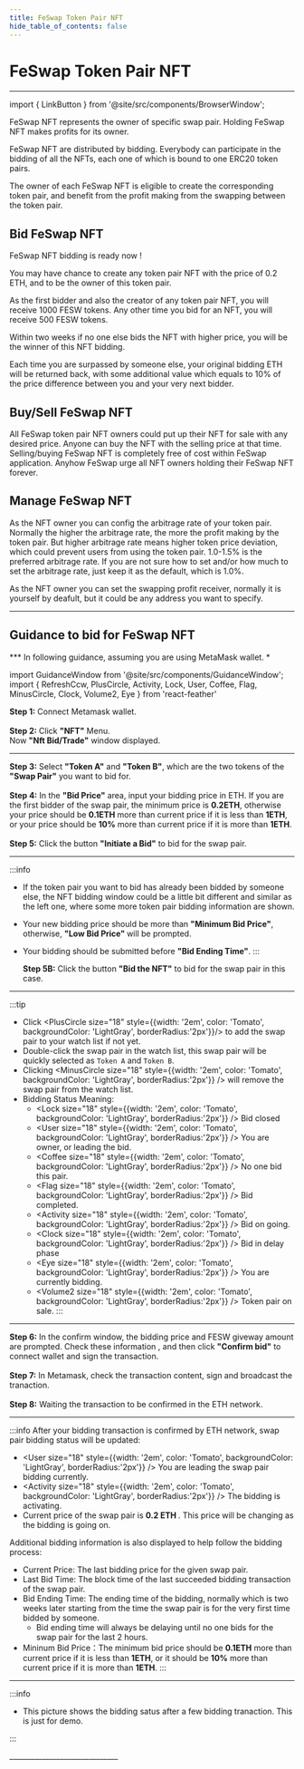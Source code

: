 ```yaml
---
title: FeSwap Token Pair NFT
hide_table_of_contents: false
---
```


<div  style={{ color: "#00A4B8",}}>
  <h1> FeSwap Token Pair NFT </h1>
</div>

_____________

import { LinkButton } from '@site/src/components/BrowserWindow';

FeSwap NFT represents the owner of specific swap pair. Holding FeSwap NFT makes profits for its owner. 

FeSwap NFT are distributed by bidding. Everybody can participate in the bidding of all the NFTs, each one of which is bound to one ERC20 token pairs.

The owner of each FeSwap NFT is eligible to create the corresponding token pair, and benefit from the profit making from the swapping between the token pair.

<LinkButton url="docs/FeSwap/nft" link="Learn more about FeSwap NFT 👈" />

<div style={{height:'60px'}}/>

## <span className="title"> Bid FeSwap NFT </span>

FeSwap NFT bidding is ready now ! 

You may have chance to create any token pair NFT with the price of 0.2 ETH, and to be the owner of this token pair.

As the first bidder and also the creator of any token pair NFT, you will receive 1000 FESW tokens. Any other time you bid for an NFT, you will receive 500 FESW tokens.

Within two weeks if no one else bids the NFT with higher price, you will be the winner of this NFT bidding.

Each time you are surpassed by someone else, your original bidding ETH will be returned back, with some additional value which equals to 10% of the price difference between you and your very next bidder.   

<LinkButton url="https://app.feswap.io/#/NFT" link="Start to Bid FeSwap NFT  ↗" />

<div style={{height:'60px'}}/>

## <span className="title"> Buy/Sell FeSwap NFT </span>

All FeSwap token pair NFT owners could put up their NFT for sale with any desired price. Anyone can buy the NFT with the selling price at that time. Selling/buying FeSwap NFT is completely free of cost within FeSwap application. Anyhow FeSwap urge all NFT owners holding their FeSwap NFT forever.

<LinkButton url="https://app.feswap.io/#/NFT" link="Jump to Buy FeSwap NFT  ↗" />

<div style={{height:'60px'}}/>

## <span className="title"> Manage FeSwap NFT </span>

As the NFT owner you can config the arbitrage rate of your token pair. Normally the higher the arbitrage rate, the more the profit making by the token pair. But higher arbitrage rate means higher token price deviation, which could prevent users from using the token pair. 1.0-1.5% is the preferred arbitrage rate. If you are not sure how to set and/or how much to set the arbitrage rate, just keep it as the default, which is 1.0%. <br/>

As the NFT owner you can set the swapping profit receiver, normally it is yourself by deafult, but it could be any address you want to specify.   

<LinkButton url="https://app.feswap.io/#/create" link="Link to Manage FeSwap NFT  ↗" />

<div style={{height:'60px'}}/>

_________________

## <span className="title"> Guidance to bid for FeSwap NFT </span>
*** In following guidance, assuming you are using MetaMask wallet. *

import GuidanceWindow from '@site/src/components/GuidanceWindow';
import { RefreshCcw, PlusCircle, Activity, Lock, User, Coffee, Flag, MinusCircle, Clock, Volume2, Eye } from 'react-feather'

<GuidanceWindow imageUrl="img/Guidance/NFT/NFT01.png">
  <span>
    <strong>Step 1:</strong> Connect Metamask wallet. <br/><br/>
    <strong>Step 2:</strong> Click <strong>"NFT"</strong> Menu.<br/>
    Now <strong>"Nft Bid/Trade"</strong> window displayed. 
  </span>  
</GuidanceWindow>

______________

<GuidanceWindow imageUrl="img/Guidance/NFT/NFT02.png">
  <span>
    <strong>Step 3:</strong> Select <strong>"Token A"</strong> and <strong>"Token B"</strong>, which are the two tokens of the <strong>"Swap Pair"</strong> you want to bid for. <br/><br/>
    <strong>Step 4:</strong> In the <strong>"Bid Price"</strong> area, input your bidding price in ETH. If you are the first bidder of the swap pair, the minimum price is <strong>0.2ETH</strong>, otherwise your price should be <strong>0.1ETH</strong> more than current price if it is less than <strong>1ETH</strong>, or your price should be <strong>10%</strong> more than current price if it is more than <strong>1ETH</strong>.<br/><br/>
    <strong>Step 5:</strong> Click the button <strong>"Initiate a Bid"</strong> to bid for the swap pair. 
  </span>  
</GuidanceWindow>

______________

<GuidanceWindow imageUrl="img/Guidance/NFT/NFT02B.png">

:::info
- If the token pair you want to bid has already been bidded by someone else, the NFT bidding window could be a little bit different 
  and similar as the left one, where some more token pair bidding information are shown.
- Your new bidding price should be more than <strong>"Minimum Bid Price"</strong>, otherwise,
  <strong>"Low Bid Price" </strong> will be prompted. 
- Your bidding should be submitted before <strong>"Bid Ending Time"</strong>.
::: 

  <span>
    <strong>Step 5B:</strong> Click the button <strong>"Bid the NFT"</strong> to bid for the swap pair in this case.
  </span>  

</GuidanceWindow>

_____________________

<GuidanceWindow imageUrl="img/Guidance/NFT/NFT03.png">

:::tip
- Click <PlusCircle size="18" style={{width: '2em', color: 'Tomato', backgroundColor: 'LightGray', borderRadius:'2px'}}/> 
  to add the swap pair to your watch list if not yet.
- Double-click the swap pair in the watch list, this swap pair will be quickly selected as `Token A` and `Token B`.
- Clicking <MinusCircle size="18" style={{width: '2em', color: 'Tomato', backgroundColor: 'LightGray', borderRadius:'2px'}} /> will remove the swap pair from the watch list.
- Bidding Status Meaning:
  - <Lock size="18" style={{width: '2em', color: 'Tomato', backgroundColor: 'LightGray', borderRadius:'2px'}}
      /> Bid closed
  - <User size="18" style={{width: '2em', color: 'Tomato', backgroundColor: 'LightGray', borderRadius:'2px'}}
      /> You are owner, or leading the bid.
  - <Coffee size="18" style={{width: '2em', color: 'Tomato', backgroundColor: 'LightGray', borderRadius:'2px'}}
      /> No one bid this pair.
  - <Flag size="18" style={{width: '2em', color: 'Tomato', backgroundColor: 'LightGray', borderRadius:'2px'}}
      /> Bid completed.
  - <Activity size="18" style={{width: '2em', color: 'Tomato', backgroundColor: 'LightGray', borderRadius:'2px'}}
      /> Bid on going.
  - <Clock size="18" style={{width: '2em', color: 'Tomato', backgroundColor: 'LightGray', borderRadius:'2px'}}
      /> Bid in delay phase
  - <Eye size="18" style={{width: '2em', color: 'Tomato', backgroundColor: 'LightGray', borderRadius:'2px'}}
      /> You are currently bidding. 
  - <Volume2 size="18" style={{width: '2em', color: 'Tomato', backgroundColor: 'LightGray', borderRadius:'2px'}}
      /> Token pair on sale.
:::

</GuidanceWindow>

______________________________

<GuidanceWindow imageUrl="img/Guidance/NFT/NFT04.png">
  <span>
    <strong>Step 6:</strong> In the confirm window, the bidding price and FESW giveway amount are prompted. Check these information , and then click <strong>"Confirm bid"</strong> to connect wallet and sign the transaction.<br/><br/>
    <strong>Step 7:</strong> In Metamask, check the transaction content, sign and broadcast the tranaction.<br/><br/>
    <strong>Step 8:</strong> Waiting the transaction to be confirmed in the ETH network.
  </span>  
</GuidanceWindow>

______________________________

<GuidanceWindow imageUrl="img/Guidance/NFT/NFT05.png">

:::info
After your bidding transaction is confirmed by ETH network, swap pair bidding status will be updated:
- <User size="18" style={{width: '2em', color: 'Tomato', backgroundColor: 'LightGray', borderRadius:'2px'}}
      /> You are leading the swap pair bidding currently.
- <Activity size="18" style={{width: '2em', color: 'Tomato', backgroundColor: 'LightGray', borderRadius:'2px'}}
      /> The bidding is activating.
- Current price of the swap pair is <strong> 0.2 ETH </strong>. This price will be changing as the bidding is going on. 

Additional bidding information is also displayed to help follow the bidding process:
- Current Price: The last bidding price for the given swap pair.
- Last Bid Time: The block time of the last succeeded bidding transaction of the swap pair.
- Bid Ending Time: The ending time of the bidding, normally which is two weeks later starting from the time 
  the swap pair is for the very first time bidded by someone. 
  - Bid ending time will always be delaying until no one bids for the swap pair for the last 2 hours.  
- Mininum Bid Price：The minimum bid price should be <strong>0.1ETH</strong> more than current price 
  if it is less than <strong>1ETH</strong>, or it should be <strong>10%</strong> more than current price 
  if it is more than <strong>1ETH</strong>. 
::: 
</GuidanceWindow>

______________________________

<GuidanceWindow imageUrl="img/Guidance/NFT/NFT06.png">

:::info

- This picture shows the bidding satus after a few bidding tranaction. This is just for demo.

::: 

</GuidanceWindow>
______________________________




